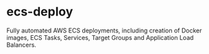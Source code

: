 # ecs-deploy
Fully automated AWS ECS deployments, including creation of Docker images, ECS Tasks, Services, Target Groups and Application Load Balancers.
